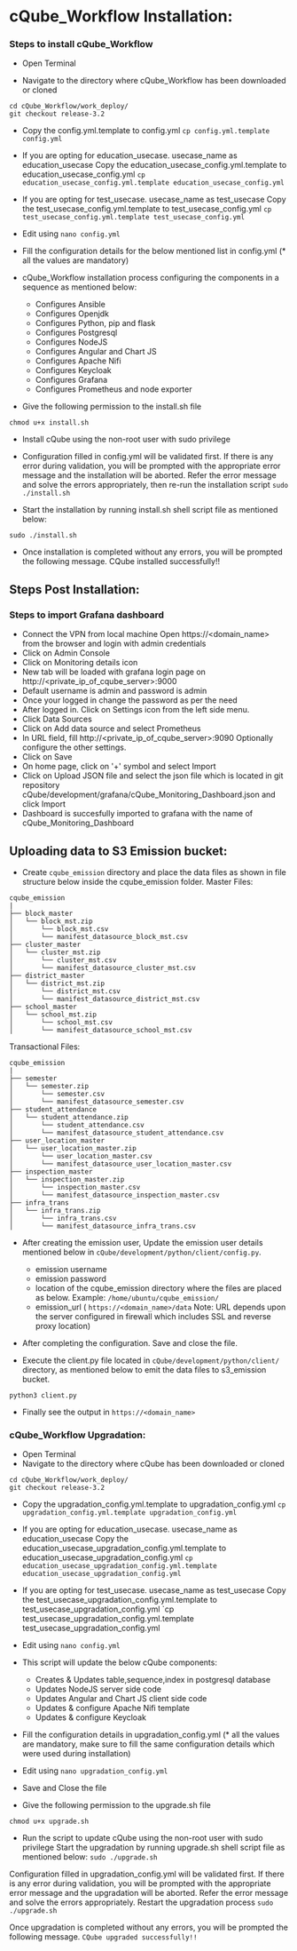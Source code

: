 # cQube_Workflow Installation:

### Steps to install cQube_Workflow

- Open Terminal

- Navigate to the directory where cQube_Workflow has been downloaded or cloned
```
cd cQube_Workflow/work_deploy/
git checkout release-3.2
```

- Copy the config.yml.template to config.yml `cp config.yml.template config.yml`
- If you are opting for education_usecase. usecase_name as education_usecase Copy the education_usecase_config.yml.template to education_usecase_config.yml `cp education_usecase_config.yml.template education_usecase_config.yml`
- If you are opting for test_usecase. usecase_name as test_usecase Copy the test_usecase_config.yml.template to test_usecase_config.yml `cp test_usecase_config.yml.template test_usecase_config.yml`
- Edit using `nano config.yml`

- Fill the configuration details for the below mentioned list in config.yml (* all the values are mandatory)

- cQube_Workflow installation process configuring the components in a sequence as mentioned below:

  - Configures Ansible
  - Configures Openjdk
  - Configures Python, pip and flask
  - Configures Postgresql
  - Configures NodeJS
  - Configures Angular and Chart JS
  - Configures Apache Nifi
  - Configures Keycloak
  - Configures Grafana
  - Configures Prometheus and node exporter


- Give the following permission to the install.sh file

```chmod u+x install.sh```

- Install cQube using the non-root user with sudo privilege

- Configuration filled in config.yml will be validated first. If there is any error during validation, you will be prompted with the appropriate error message and the installation will be aborted. Refer the error message and solve the errors appropriately, then re-run the installation script `sudo ./install.sh`

- Start the installation by running install.sh shell script file as mentioned below:

```sudo ./install.sh```

- Once installation is completed without any errors, you will be prompted the following message. CQube installed successfully!!

## Steps Post Installation:

### Steps to import Grafana dashboard

- Connect the VPN from local machine
Open https://<domain_name> from the browser and login with admin credentials
- Click on Admin Console
- Click on Monitoring details icon
- New tab will be loaded with grafana login page on http://<private_ip_of_cqube_server>:9000
- Default username is admin and password is admin
- Once your logged in change the password as per the need
- After logged in. Click on Settings icon from the left side menu.
- Click Data Sources
- Click on Add data source and select Prometheus
- In URL field, fill http://<private_ip_of_cqube_server>:9090 Optionally configure the other settings.
- Click on Save
- On home page, click on '+' symbol and select Import
- Click on Upload JSON file and select the json file which is located in git repository cQube/development/grafana/cQube_Monitoring_Dashboard.json and click Import
- Dashboard is succesfully imported to grafana with the name of cQube_Monitoring_Dashboard

## Uploading data to S3 Emission bucket:
- Create `cqube_emission` directory and place the data files as shown in file structure below inside the cqube_emission folder.
Master Files:
```
cqube_emission
|
├── block_master
│   └── block_mst.zip
│       └── block_mst.csv
│       └── manifest_datasource_block_mst.csv
├── cluster_master
│   └── cluster_mst.zip
│       └── cluster_mst.csv
│       └── manifest_datasource_cluster_mst.csv
├── district_master
│   └── district_mst.zip
│       └── district_mst.csv
│       └── manifest_datasource_district_mst.csv
├── school_master
│   └── school_mst.zip
│       └── school_mst.csv
│       └── manifest_datasource_school_mst.csv
```

Transactional Files:
```
cqube_emission
|
├── semester
│   └── semester.zip
│       └── semester.csv
│       └── manifest_datasource_semester.csv
├── student_attendance
│   └── student_attendance.zip
│       └── student_attendance.csv
│       └── manifest_datasource_student_attendance.csv
├── user_location_master
│   └── user_location_master.zip
│       └── user_location_master.csv
│       └── manifest_datasource_user_location_master.csv
├── inspection_master
│   └── inspection_master.zip
│       └── inspection_master.csv
│       └── manifest_datasource_inspection_master.csv
├── infra_trans
│   └── infra_trans.zip
│       └── infra_trans.csv
│       └── manifest_datasource_infra_trans.csv
```
    

- After creating the emission user, Update the emission user details mentioned below in `cQube/development/python/client/config.py`.
  - emission username 
  - emission password
  - location of the cqube_emission directory where the files are placed as below. Example: `/home/ubuntu/cqube_emission/`
  - emission_url ( `https://<domain_name>/data` Note: URL depends upon the server configured in firewall which includes SSL and reverse proxy location)

- After completing the configuration. Save and close the file.
- Execute the client.py file located in `cQube/development/python/client/` directory, as mentioned below to emit the data files to s3_emission bucket. 
```
python3 client.py
```
- Finally see the output in ```https://<domain_name>```


### cQube_Workflow Upgradation:

- Open Terminal
- Navigate to the directory where cQube has been downloaded or cloned
```
cd cQube_Workflow/work_deploy/
git checkout release-3.2
```
- Copy the upgradation_config.yml.template to upgradation_config.yml `cp upgradation_config.yml.template upgradation_config.yml`
- If you are opting for education_usecase. usecase_name as education_usecase Copy the education_usecase_upgradation_config.yml.template to education_usecase_upgradation_config.yml `cp education_usecase_upgradation_config.yml.template education_usecase_upgradation_config.yml`
- If you are opting for test_usecase. usecase_name as test_usecase Copy the test_usecase_upgradation_config.yml.template to test_usecase_upgradation_config.yml `cp test_usecase_upgradation_config.yml.template test_usecase_upgradation_config.yml
- Edit using `nano config.yml`

- This script will update the below cQube components:

  - Creates & Updates table,sequence,index in postgresql database
  - Updates NodeJS server side code
  - Updates Angular and Chart JS client side code
  - Updates & configure Apache Nifi template
  - Updates & configure Keycloak
- Fill the configuration details in upgradation_config.yml (* all the values are mandatory, make sure to fill the same configuration details which were used during installation)

- Edit using `nano upgradation_config.yml`

- Save and Close the file

- Give the following permission to the upgrade.sh file

`chmod u+x upgrade.sh`
- Run the script to update cQube using the non-root user with sudo privilege
Start the upgradation by running upgrade.sh shell script file as mentioned below:
`sudo ./upgrade.sh`

Configuration filled in upgradation_config.yml will be validated first. If there is any error during validation, you will be prompted with the appropriate error message and the upgradation will be aborted. Refer the error message and solve the errors appropriately. Restart the upgradation process `sudo ./upgrade.sh`

Once upgradation is completed without any errors, you will be prompted the following message. 
```CQube upgraded successfully!!```

